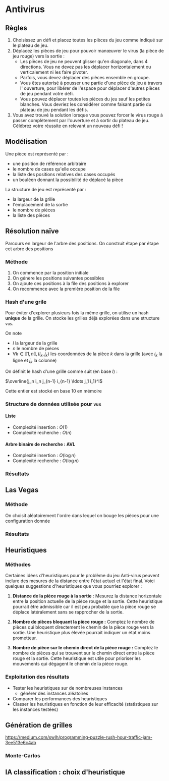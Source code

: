 # Antivirus

## Règles

1. Choisissez un défi et placez toutes les pièces du jeu comme indiqué sur le plateau de jeu.
2. Déplacez les pièces de jeu pour pouvoir manœuvrer le virus (la pièce de jeu rouge) vers la sortie : 
    - Les pièces de jeu ne peuvent glisser qu'en diagonale, dans 4 directions. Vous ne devez pas les déplacer horizontalement ou verticalement ni les faire pivoter.
    - Parfois, vous devez déplacer des pièces ensemble en groupe.
    - Vous êtes autorisé à pousser une partie d'une pièce de jeu à travers l' ouverture, pour libérer de l'espace pour déplacer d'autres pièces de jeu pendant votre défi.
    - Vous pouvez déplacer toutes les pièces du jeu sauf les petites blanches. Vous devriez les considérer comme faisant partie du plateau de jeu pendant les défis.
3. Vous avez trouvé la solution lorsque vous pouvez forcer le virus rouge à passer complètement par l'ouverture et à sortir du plateau de jeu. Célébrez votre réussite en relevant un nouveau défi !

## Modélisation

Une pièce est représenté par :
- une position de référence arbitraire
- le nombre de cases qu'elle occupe
- la liste des positions relatives des cases occupés
- un bouléen donnant la possibilité de déplacé la pièce

La structure de jeu est représenté par :
- la largeur de la grille
- l'emplacement de la sortie
- le nombre de pièces
- la liste des pièces

## Résolution naïve

Parcours en largeur de l'arbre des positions. On construit étape par étape cet arbre des positions

### Méthode

1. On commence par la position initiale
2. On génère les positions suivantes possibles
3. On ajoute ces positions à la file des positions à explorer
4. On recommence avec la première position de la file

### Hash d'une grile

Pour éviter d'explorer plusieurs fois la même grille, on utilise un hash **unique** de la grille. On stocke les grilles déjà explorées dans une structure `vus`.

On note 
- $l$ la largeur de la grille
- $n$ le nombre de pièces
- $\forall k \in \llbracket 1, n \rrbracket,(i_k, j_k)$ les coordonnées de la pièce $k$ dans la grille  (avec $i_k$ la ligne et $j_k$ la colonne)

On définit le hash d'une grille comme suit (en base $l$) :

$\overline{j_n i_n j_{n-1} i_{n-1} \ldots j_1 i_1}^l$

Cette entier est stocké en base 10 en mémoire

### Structure de données utilisée pour `vus`

#### Liste

- Complexité insertion : $O(1)$
- Complexité recherche : $O(n)$

#### Arbre binaire de recherche : AVL

- Complexité insertion : $O(\log n)$
- Complexité recherche : $O(\log n)$

### Résultats

## Las Vegas

### Méthode

On choisit aléatoirement l'ordre dans lequel on bouge les pièces pour une configuration donnée

### Résultats

## Heuristiques

### Méthodes

Certaines idées d'heuristiques pour le problème du jeu Anti-virus peuvent inclure des mesures de la distance entre l'état actuel et l'état final. Voici quelques suggestions d'heuristiques que vous pourriez explorer :

1. **Distance de la pièce rouge à la sortie :** Mesurez la distance horizontale entre la position actuelle de la pièce rouge et la sortie. Cette heuristique pourrait être admissible car il est peu probable que la pièce rouge se déplace latéralement sans se rapprocher de la sortie.

2. **Nombre de pièces bloquant la pièce rouge :** Comptez le nombre de pièces qui bloquent directement le chemin de la pièce rouge vers la sortie. Une heuristique plus élevée pourrait indiquer un état moins prometteur.

3. **Nombre de pièce sur le chemin direct de la pièce rouge :** Comptez le nombre de pièces qui se trouvent sur le chemin direct entre la pièce rouge et la sortie. Cette heuristique est utile pour prioriser les mouvements qui dégagent le chemin de la pièce rouge.

### Exploitation des résultats

- Tester les heuristiques sur de nombreuses instances
    - générer des instances aléatoires
- Comparer les performances des heuristiques
- Classer les heuristiques en fonction de leur efficacité (statistiques sur les instances testées)

## Génération de grilles

https://medium.com/swlh/programming-puzzle-rush-hour-traffic-jam-3ee513e6c4ab

### Monte-Carlos

## IA classification : choix d'heuristique